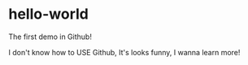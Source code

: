 # hello-world
The first demo in Github!

I don't know how to USE Github,
It's looks funny,
I wanna learn more!
